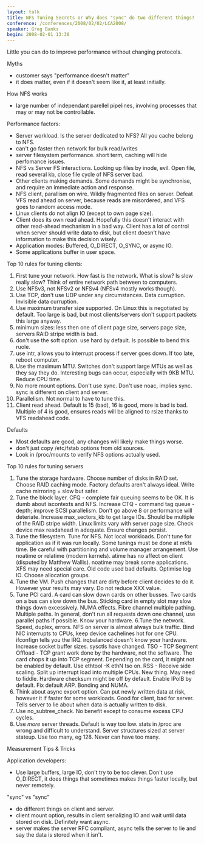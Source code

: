 ```yaml
---
layout: talk
title: NFS Tuning Secrets or Why does "sync" do two different things?
conference: /conferences/2008/02/02/LCA2008/
speaker: Greg Banks
begin: 2008-02-01 13:30
---
```

Little you can do to improve performance without changing protocols.

Myths

* customer says "performance doesn't matter"
* it does matter, even if it doesn't seem like it, at least initially.

How NFS works

* large number of independant parellel pipelines, involving processes
that may or may not be controllable.

Performance factors:

* Server workload. Is the server dedicated to NFS? All you cache
belong to NFS.
* can't go faster then network for bulk read/writes
* server filesystem performance. short term, caching will hide
perfomance issues.
* NFS vs Server FS interactions. Looking up files by inode, evil.
Open file, read several kb, close file cycle of NFS server bad.
* Other clients making demands. Some demands might be synchronise,
and require an immediate action and response.
* NFS client, parallism on wire. Wildly fragmented files on server.
Defeat VFS read ahead on server, because reads are misordered,
and VFS goes to random access mode.
* Linux clients do not align IO (except to own page size).
* Client does its own read ahead. Hopefully this doesn't interact
with other read-ahead mechanism in a bad way. Client has a lot of control
when server should write data to disk, but client doesn't have information
to make this decision wisely.
* Application modes: Buffered, O_DIRECT, O_SYNC, or async IO.
* Some applications buffer in user space.

Top 10 rules for tuning clients:

1. First tune your network. How fast is the network. What is
slow? Is slow really slow? Think of entire network path between to
computers.
2. Use NFSv3, not NFSv2 or NFSv4 (NFSv4 mostly works though).
3. Use TCP, don't use UDP under any circumstances. Data curruption.
Invisible data curruption.
4. Use maximum transfer size supported. On Linux this is negotiated
by default. Too large is bad, but most clients/servers don't support
packets this large anyway.
5. minimum sizes: less then one of client page size, servers page size, servers
RAID stripe width is bad.
5. don't use the soft option. use hard by default. Is possible to bend
this ruole.
6. use intr, allows you to interrupt process if server goes down. If
too late, reboot computer.
7. Use the maximum MTU. Switches don't support large MTUs as well
as they say they do. Interesting bugs can occur, especially with 9KB MTU.
Reduce CPU time.
8. No more mount options. Don't use sync. Don't use noac, implies sync.
sync is different on client and server.
9. Parallelism. Not normal to have to tune this.
10. Client read ahead. Default is 15 (bad), 16 is good, more is bad is bad.
Multiple of 4 is good, ensures reads will be aligned to rsize thanks to
VFS readahead code.

Defaults

* Most defaults are good, any changes will likely make things worse.
* don't just copy /etc/fstab options from old sources.
* Look in /proc/mounts to verify NFS options actually used.


Top 10 rules for tuning servers

1. Tune the storage hardware. Choose number of disks in RAID set. Choose
RAID caching mode. Factory defaults aren't always ideal. Write cache
mirroring = slow but safer.
2. Tune the block layer. CFQ - complete fair queuing seems to be OK. It is
dumb about iscontexts and NFS. Increase CTQ - command tag queue - depth;
improve SCSI parallelism. Don't go above 8 or performance will deteriate.
Increase max_sectors_kb to get large IOs. Should be multiple of
the RAID stripe width. Linux limits vary with server page size. Check
device max readahead in adequate. Ensure changes persist.
3. Tune the filesystem. Tune for NFS. Not local workloads. Don't tune for
application as if it was run locally. Some tunings must be done at mkfs time.
Be careful with partitioning and volume manager arrangement. Use noatime or
relatime (modern kernels). atime has no affect on client (disputed by Matthew
Wallis). noatime may break some applications. XFS may need special care.
Old code used bad defaults. Optimise log IO. Choose allocation groups.
4. Tune the VM. Push changes that are dirty before client decides to do it.
However your results may vary. Do not reduce XXX value.
5. Tune PCI card. A card can slow down cards on other busses. Two
cards on a bus can slow down the bus. Sticking card in empty slot may
slow things down excessively. NUMA effects. Fibre channel multiple pathing.
Multiple paths. In general, don't run all requests down one channel,
use parallel paths if possible. Know your hardware.
6.Tune the network. Speed, duplex, errors. NFS on server is almost
always bulk traffic. Bind NIC interrupts to CPUs, keep device cachelines
hot for one CPU. ifconfign tells you the IRQ. irqbalanced doesn't know
your hardware. Increase socket buffer sizes. sysctls have changed. TSO -
TCP Segment Offload - TCP grant work done by the hardware, not the software.
The card chops it up into TCP segment. Depending on the card, it
might not be enabled by default. Use ethtool -K ethN tso on. RSS - Receive
side scaling. Split up interrupt load into multiple CPUs. New thing. May
need to fiddle. Hardware checksum might be off by default. Enable
IPoIB by default. Fix default ARP. Bonding and NUMA.
7. Think about async export option. Can put newly written data at risk,
however it if faster for some workloads. Good for client, bad for server.
Tells server to lie about when data is actually written to disk.
8. Use no_subtree_check. No benefit except to consume excess CPU cycles.
9. Use *more* server threads. Default is way too low. stats in /proc
are wrong and difficult to understand. Server structures sized at
server stateup. Use too many, eg 128. Never can have too many.

Measurement Tips & Tricks

Application developers:

* Use large buffers, large IO, don't try to be too clever. Don't
use O_DIRECT, it does things that sometimes makes things faster locally,
but never remotely.


"sync" vs "sync"

* do different things on client and server.
* client mount option, results in client serializing IO and wait until
data stored on disk. Definitely want async.
* server makes the server RFC compliant, async tells the server to
lie and say the data is stored when it isn't.
